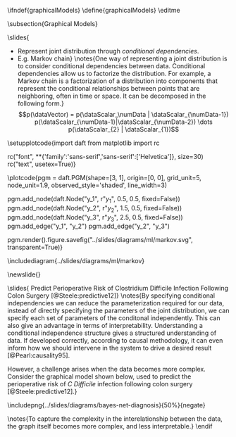 \ifndef{graphicalModels}
\define{graphicalModels}
\editme

\subsection{Graphical Models}

\slides{
* Represent joint distribution through *conditional dependencies*.
* E.g. Markov chain}
\notes{One way of representing a joint distribution is to consider conditional dependencies between data. Conditional dependencies allow us to factorize the distribution. For example, a Markov chain is a factorization of a distribution into components that represent the conditional relationships between points that are neighboring, often in time or space. It can be decomposed in the following form.}
$$p(\dataVector) = p(\dataScalar_\numData | \dataScalar_{\numData-1}) p(\dataScalar_{\numData-1}|\dataScalar_{\numData-2}) \dots p(\dataScalar_{2} | \dataScalar_{1})$$

\setupplotcode{import daft
from matplotlib import rc

rc("font", **{'family':'sans-serif','sans-serif':['Helvetica']}, size=30)
rc("text", usetex=True)}

\plotcode{pgm = daft.PGM(shape=[3, 1],
               origin=[0, 0], 
               grid_unit=5, 
               node_unit=1.9, 
               observed_style='shaded',
              line_width=3)


pgm.add_node(daft.Node("y_1", r"$y_1$", 0.5, 0.5, fixed=False))
pgm.add_node(daft.Node("y_2", r"$y_2$", 1.5, 0.5, fixed=False))
pgm.add_node(daft.Node("y_3", r"$y_3$", 2.5, 0.5, fixed=False))
pgm.add_edge("y_1", "y_2")
pgm.add_edge("y_2", "y_3")

pgm.render().figure.savefig("../slides/diagrams/ml/markov.svg", transparent=True)}

\includediagram{../slides/diagrams/ml/markov}

\newslide{}

\slides{
Predict Perioperative Risk of Clostridium Difficile Infection Following Colon Surgery [@Steele:predictive12]}
\notes{By specifying conditional independencies we can reduce the parameterization required for our data, instead of directly specifying the parameters of the joint distribution, we can specify each set of parameters of the conditonal independently. This can also give an advantage in terms of interpretability. Understanding a conditional independence structure gives a structured understanding of data. If developed correctly, according to causal methodology, it can even inform how we should intervene in the system to drive a desired result [@Pearl:causality95]. 

However, a challenge arises when the data becomes more complex. Consider the graphical model shown below, used to predict the perioperative risk of *C Difficile* infection following colon surgery [@Steele:predictive12].}

\includepng{../slides/diagrams/bayes-net-diagnosis}{50%}{negate}

\notes{To capture the complexity in the interelationship between the data, the graph itself becomes more complex, and less interpretable.}
\endif
